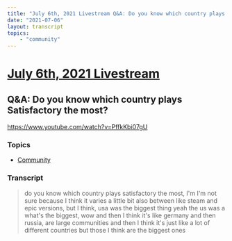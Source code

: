 ```yaml
---
title: "July 6th, 2021 Livestream Q&A: Do you know which country plays Satisfactory the most?"
date: "2021-07-06"
layout: transcript
topics:
    - "community"
---
```

# [July 6th, 2021 Livestream](../2021-07-06.md)
## Q&A: Do you know which country plays Satisfactory the most?
https://www.youtube.com/watch?v=PffkKbi07gU

### Topics
* [Community](../topics/community.md)

### Transcript

> do you know which country plays satisfactory the most, I'm I'm not sure because I think it varies a little bit also between like steam and epic versions, but I think, usa was the biggest thing yeah the us was a what's the biggest, wow and then I think it's like germany and then russia, are large communities and then I think it's just like a lot of different countries but those I think are the biggest ones
